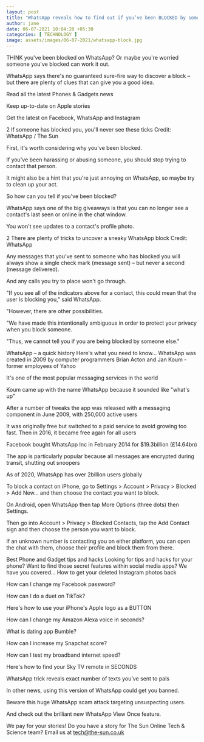 ```yaml
---
layout: post
title: "WhatsApp reveals how to find out if you’ve been BLOCKED by someone"
author: jane 
date: 06-07-2021 10:04:20 +05:30 
categories: [ TECHNOLOGY ] 
image: assets/images/06-07-2021/whatsapp-block.jpg
---
```

THINK you've been blocked on WhatsApp? Or maybe you're worried someone you've blocked can work it out.

WhatsApp says there's no guaranteed sure-fire way to discover a block – but there are plenty of clues that can give you a good idea.

Read all the latest Phones & Gadgets news

Keep up-to-date on Apple stories

Get the latest on Facebook, WhatsApp and Instagram

2 If someone has blocked you, you'll never see these ticks Credit: WhatsApp / The Sun

First, it's worth considering why you've been blocked.

If you've been harassing or abusing someone, you should stop trying to contact that person.

It might also be a hint that you're just annoying on WhatsApp, so maybe try to clean up your act.

So how can you tell if you've been blocked?

WhatsApp says one of the big giveaways is that you can no longer see a contact's last seen or online in the chat window.

You won't see updates to a contact's profile photo.

2 There are plenty of tricks to uncover a sneaky WhatsApp block Credit: WhatsApp

Any messages that you've sent to someone who has blocked you will always show a single check mark (message sent) – but never a second (message delivered).

And any calls you try to place won't go through.

"If you see all of the indicators above for a contact, this could mean that the user is blocking you," said WhatsApp.

"However, there are other possibilities.

"We have made this intentionally ambiguous in order to protect your privacy when you block someone.

"Thus, we cannot tell you if you are being blocked by someone else."

WhatsApp – a quick history Here's what you need to know... WhatsApp was created in 2009 by computer programmers Brian Acton and Jan Koum - former employees of Yahoo

It's one of the most popular messaging services in the world

Koum came up with the name WhatsApp because it sounded like "what's up"

After a number of tweaks the app was released with a messaging component in June 2009, with 250,000 active users

It was originally free but switched to a paid service to avoid growing too fast. Then in 2016, it became free again for all users

Facebook bought WhatsApp Inc in February 2014 for $19.3billion (£14.64bn)

The app is particularly popular because all messages are encrypted during transit, shutting out snoopers

As of 2020, WhatsApp has over 2billion users globally

To block a contact on iPhone, go to Settings > Account > Privacy > Blocked > Add New... and then choose the contact you want to block.

On Android, open WhatsApp then tap More Options (three dots) then Settings.

Then go into Account > Privacy > Blocked Contacts, tap the Add Contact sign and then choose the person you want to block.

If an unknown number is contacting you on either platform, you can open the chat with them, choose their profile and block them from there.

Best Phone and Gadget tips and hacks Looking for tips and hacks for your phone? Want to find those secret features within social media apps? We have you covered... How to get your deleted Instagram photos back

How can I change my Facebook password?

How can I do a duet on TikTok?

Here's how to use your iPhone's Apple logo as a BUTTON

How can I change my Amazon Alexa voice in seconds?

What is dating app Bumble?

How can I increase my Snapchat score?

How can I test my broadband internet speed?

Here's how to find your Sky TV remote in SECONDS

WhatsApp trick reveals exact number of texts you’ve sent to pals

In other news, using this version of WhatsApp could get you banned.

Beware this huge WhatsApp scam attack targeting unsuspecting users.

And check out the brilliant new WhatsApp View Once feature.

We pay for your stories! Do you have a story for The Sun Online Tech & Science team? Email us at tech@the-sun.co.uk